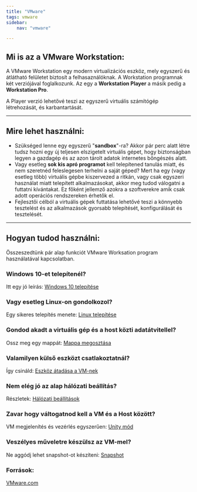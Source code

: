 ```yaml
---
title: "VMware"
tags: vmware
sidebar:
    nav: "vmware"

---
```

## Mi is az a VMware Workstation:

A VMware Workstation egy modern virtualizációs eszköz, mely egyszerű és átlátható felületet biztosít a felhasaználóknak.
A Workstation programnak két verziójával foglalkozunk. Az egy a **Workstation Player** a másik pedig a **Workstation Pro**.

A Player verzió lehetővé teszi az egyszerű virtuális számítógép létrehozását, és karbantartását.

---

## Mire lehet használni:

- Szükséged lenne egy egyszerű "**sandbox**"-ra? Akkor pár perc alatt létre tudsz hozni egy új teljesen elszigetelt virtuális gépet, hogy biztonságban legyen a gazdagép és az azon tárolt adatok internetes bőngészés alatt.
- Vagy esetleg **sok kis apró programot** kell telepítened tanulás miatt, és nem szeretnéd feleslegesen terhelni a saját géped? Mert ha egy (vagy esetleg több) virtuális gépbe kiszervezed a ritkán, vagy csak egyszeri használat miatt telepített alkalmazásokat, akkor meg tudod válogatni a futtatni kívántakat. 
Ez főként jellemző azokra a szoftverekre amik csak adott operációs rendszereken érhetők el. 
- Fejlesztői célból a virtuális gépek futtatása lehetővé teszi a könnyebb tesztelést és az alkalmazások gyorsabb telepítését, konfigurálását és tesztelését.

---

## Hogyan tudod használni:
Összeszedtünk pár alap funkciót VMware Worksation program használatával kapcsolatban.

### Windows 10-et telepítenél?
Itt egy jó leírás: [Windows 10 telepítése](windows.md)

### Vagy esetleg Linux-on gondolkozol?
Egy sikeres telepítés menete: [Linux telepítése](linux.md)

### Gondod akadt a virtuális gép és a host közti adatátvitellel?
Ossz meg egy mappát: [Mappa megosztása](share_folder.md)

### Valamilyen külső eszközt csatlakoztatnál?
Így csináld: [Eszköz átadása a VM-nek](share_device.md)

### Nem elég jó az alap hálózati beállítás?
Részletek: [Hálózati beállítások](network.md)

### Zavar hogy váltogatnod kell a VM és a Host között?
VM megjelenítés és vezérlés egyszerűen: [Unity mód](unity.md)

### Veszélyes műveletre készülsz az VM-mel?
Ne aggódj lehet snapshot-ot készíteni: [Snapshot](snapshot.md)


### Források:
[VMware.com](https://www.vmware.com/products/workstation-player.html)